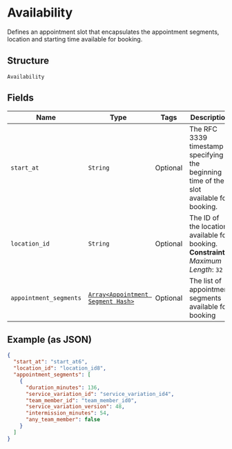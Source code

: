 
# Availability

Defines an appointment slot that encapsulates the appointment segments, location and starting time available for booking.

## Structure

`Availability`

## Fields

| Name | Type | Tags | Description |
|  --- | --- | --- | --- |
| `start_at` | `String` | Optional | The RFC 3339 timestamp specifying the beginning time of the slot available for booking. |
| `location_id` | `String` | Optional | The ID of the location available for booking.<br>**Constraints**: *Maximum Length*: `32` |
| `appointment_segments` | [`Array<Appointment Segment Hash>`](../../doc/models/appointment-segment.md) | Optional | The list of appointment segments available for booking |

## Example (as JSON)

```json
{
  "start_at": "start_at6",
  "location_id": "location_id8",
  "appointment_segments": [
    {
      "duration_minutes": 136,
      "service_variation_id": "service_variation_id4",
      "team_member_id": "team_member_id0",
      "service_variation_version": 48,
      "intermission_minutes": 54,
      "any_team_member": false
    }
  ]
}
```

